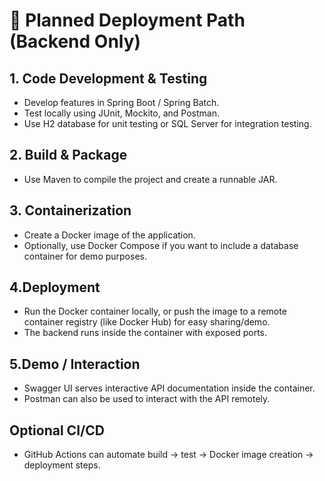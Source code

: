 # 📝 Planned Deployment Path (Backend Only)

## 1. Code Development & Testing
- Develop features in Spring Boot / Spring Batch.
- Test locally using JUnit, Mockito, and Postman.
- Use H2 database for unit testing or SQL Server for integration testing.

## 2. Build & Package
- Use Maven to compile the project and create a runnable JAR.

## 3. Containerization
- Create a Docker image of the application.
- Optionally, use Docker Compose if you want to include a database container for demo purposes.

## 4.Deployment
- Run the Docker container locally, or push the image to a remote container registry 
(like Docker Hub) for easy sharing/demo.
- The backend runs inside the container with exposed ports.

## 5.Demo / Interaction
- Swagger UI serves interactive API documentation inside the container.
- Postman can also be used to interact with the API remotely.

## Optional CI/CD
- GitHub Actions can automate build → test → Docker image creation → deployment steps.
